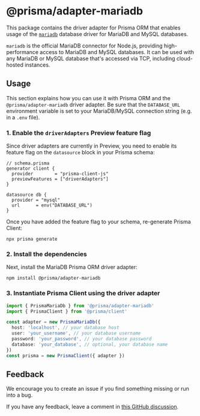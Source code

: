 # @prisma/adapter-mariadb

This package contains the driver adapter for Prisma ORM that enables usage of the [`mariadb`](https://github.com/mariadb-corporation/mariadb-connector-nodejs) database driver for MariaDB and MySQL databases.

`mariadb` is the official MariaDB connector for Node.js, providing high-performance access to MariaDB and MySQL databases. It can be used with any MariaDB or MySQL database that's accessed via TCP, including cloud-hosted instances.

## Usage

This section explains how you can use it with Prisma ORM and the `@prisma/adapter-mariadb` driver adapter. Be sure that the `DATABASE_URL` environment variable is set to your MariaDB/MySQL connection string (e.g. in a `.env` file).

### 1. Enable the `driverAdapters` Preview feature flag

Since driver adapters are currently in Preview, you need to enable its feature flag on the `datasource` block in your Prisma schema:

```prisma
// schema.prisma
generator client {
  provider        = "prisma-client-js"
  previewFeatures = ["driverAdapters"]
}

datasource db {
  provider = "mysql"
  url      = env("DATABASE_URL")
}
```

Once you have added the feature flag to your schema, re-generate Prisma Client:

```
npx prisma generate
```

### 2. Install the dependencies

Next, install the MariaDB Prisma ORM driver adapter:

```
npm install @prisma/adapter-mariadb
```

### 3. Instantiate Prisma Client using the driver adapter

```ts
import { PrismaMariaDb } from '@prisma/adapter-mariadb'
import { PrismaClient } from '@prisma/client'

const adapter = new PrismaMariaDb({
  host: 'localhost', // your database host
  user: 'your_username', // your database username
  password: 'your_password', // your database password
  database: 'your_database', // optional, your database name
})
const prisma = new PrismaClient({ adapter })
```

## Feedback

We encourage you to create an issue if you find something missing or run into a bug.

If you have any feedback, leave a comment in [this GitHub discussion](https://github.com/prisma/prisma/discussions/22899).

